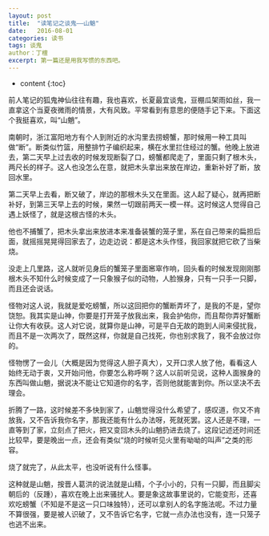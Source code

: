 ```yaml
---
layout: post
title:  "读笔记之谈鬼——山魈"
date:   2016-08-01 
categories: 读书
tags: 谈鬼
author：丁檀
excerpt: 第一篇还是用我写惯的东西吧。
---
```


* content
{:toc}


前人笔记的狐鬼神仙往往有趣，我也喜欢，长夏最宜谈鬼，豆棚瓜架雨如丝，我一直拿这个当夏夜微雨的情景，大有风致。平常看到有意思的便随手记下来。下面这个我挺喜欢，叫“山魈”。

南朝时，浙江富阳地方有个人到附近的水沟里去捞螃蟹，那时候用一种工具叫做“断”。断类似竹篮，用整排竹子编织起来，横在水里拦住经过的蟹。他晚上放进去，第二天早上过去收的时候发现断裂了口，螃蟹都爬走了，里面只剩了根木头，两尺长的样子。这人也没怎么在意，就把木头拿出来放在岸边，重新补好了断，放回水里。

第二天早上去看，断又破了，岸边的那根木头又在里面。这人起了疑心，就再把断补好，到第三天早上去的时候，果然一切跟前两天一模一样。这时候这人觉得自己遇上妖怪了，就是这根古怪的木头。

他也不捕蟹了，把木头拿出来放进本来准备装蟹的笼子里，系在自己带来的扁担后面，就摇摇晃晃得回家去了，边走边说：都是这木头作怪，我回家就把它砍了当柴烧。

没走上几里路，这人就听见身后的蟹笼子里面窸窣作响，回头看的时候发现刚刚那根木头不知什么时候变成了一只象猴子似的动物，人脸猴身，只有一只手一只脚，而且还会说话。

怪物对这人说，我就是爱吃螃蟹，所以这回把你的蟹断弄坏了，是我的不是，望你饶恕。我其实是山神，你要是打开笼子放我出来，我会护佑你，而且帮你弄好蟹断让你大有收获。这人对它说，就算你是山神，可是平白无故的跑到人间来侵扰我，而且不是一次两次了，既然这样，你就是自己找死，你也别求我了，我不会放过你的。

怪物愣了一会儿（大概是因为觉得这人胆子真大），又开口求人放了他，看看这人始终无动于衷，又开始问他，你要怎么称呼啊？这人以前听见说，这种人面猴身的东西叫做山魈，据说决不能让它知道你的名字，否则他就能害到你。所以坚决不去理会。

折腾了一路，这时候差不多快到家了，山魈觉得没什么希望了，感叹道，你又不肯放我，又不告诉我你名字，那我还能有什么办法呀，死就死罢。这人还是不理，一直等到了家，立刻点了把火，把又变回木头的山魈扔进去烧了。这段记述还时间还比较早，要是晚出一点，还会有类似“烧的时候听见火里有呦呦的叫声”之类的形容。

烧了就完了，从此太平，也没听说有什么怪事。

这种就是山魈，按晋人葛洪的说法就是山精，个子小小的，只有一只脚，而且脚尖朝后的（反踵），喜欢在晚上出来骚扰人。要是象这故事里说的，它能变形，还喜欢吃螃蟹（不知是不是这一只口味独特），还可以拿别人的名字施法呢。不过力量不算很强，要是被人识破了，又不告诉它名字，它就一点办法也没有，连一只笼子也逃不出来。
